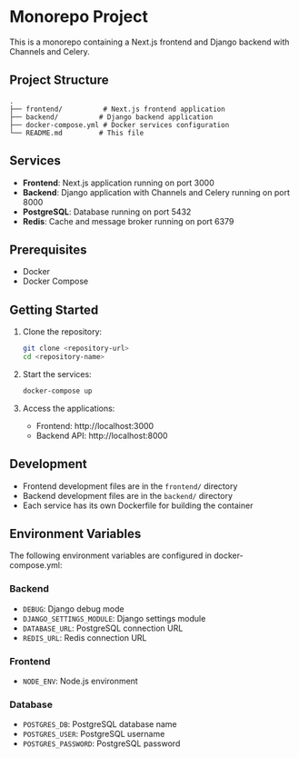 # Monorepo Project

This is a monorepo containing a Next.js frontend and Django backend with Channels and Celery.

## Project Structure

```
.
├── frontend/          # Next.js frontend application
├── backend/          # Django backend application
├── docker-compose.yml # Docker services configuration
└── README.md         # This file
```

## Services

- **Frontend**: Next.js application running on port 3000
- **Backend**: Django application with Channels and Celery running on port 8000
- **PostgreSQL**: Database running on port 5432
- **Redis**: Cache and message broker running on port 6379

## Prerequisites

- Docker
- Docker Compose

## Getting Started

1. Clone the repository:

   ```bash
   git clone <repository-url>
   cd <repository-name>
   ```

2. Start the services:

   ```bash
   docker-compose up
   ```

3. Access the applications:
   - Frontend: http://localhost:3000
   - Backend API: http://localhost:8000

## Development

- Frontend development files are in the `frontend/` directory
- Backend development files are in the `backend/` directory
- Each service has its own Dockerfile for building the container

## Environment Variables

The following environment variables are configured in docker-compose.yml:

### Backend

- `DEBUG`: Django debug mode
- `DJANGO_SETTINGS_MODULE`: Django settings module
- `DATABASE_URL`: PostgreSQL connection URL
- `REDIS_URL`: Redis connection URL

### Frontend

- `NODE_ENV`: Node.js environment

### Database

- `POSTGRES_DB`: PostgreSQL database name
- `POSTGRES_USER`: PostgreSQL username
- `POSTGRES_PASSWORD`: PostgreSQL password
